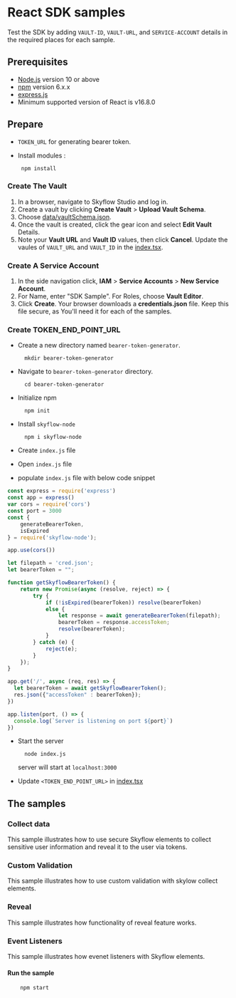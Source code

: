 # React SDK samples
Test the SDK by adding `VAULT-ID`, `VAULT-URL`, and `SERVICE-ACCOUNT` details in the required places for each sample.


## Prerequisites
- [Node.js](https://nodejs.org/en/) version 10 or above
- [npm](https://docs.npmjs.com/downloading-and-installing-node-js-and-npm) version 6.x.x
- [express.js](http://expressjs.com/en/starter/hello-world.html)
- Minimum supported version of React is v16.8.0

## Prepare
- `TOKEN_URL` for generating bearer token.
-  Install modules : 

        npm install
### Create The Vault
1. In a browser, navigate to Skyflow Studio and log in.
2. Create a vault by clicking **Create Vault** > **Upload Vault Schema**.
3. Choose [data/vaultSchema.json](data/vaultSchema.json).
3. Once the vault is created, click the gear icon and select **Edit Vault** Details.
4. Note your **Vault URL** and **Vault ID** values, then click **Cancel**. Update the vaules of `VAULT_URL` and `VAULT_ID` in the [index.tsx](src/index.tsx).

### Create A Service Account
1. In the side navigation click, **IAM** > **Service Accounts** > **New Service Account**.
2. For Name, enter "SDK Sample". For Roles, choose **Vault Editor**.
3. Click **Create**. Your browser downloads a **credentials.json** file. Keep this file secure, as You'll need it for each of the samples.

### Create TOKEN_END_POINT_URL
- Create a new directory named `bearer-token-generator`.

        mkdir bearer-token-generator
- Navigate to `bearer-token-generator` directory.

        cd bearer-token-generator
- Initialize npm

        npm init
- Install `skyflow-node`

        npm i skyflow-node
- Create `index.js` file
- Open `index.js` file
- populate `index.js` file with below code snippet
```javascript
const express = require('express')
const app = express()
var cors = require('cors')
const port = 3000
const {
    generateBearerToken,
    isExpired
} = require('skyflow-node');

app.use(cors())

let filepath = 'cred.json';
let bearerToken = "";

function getSkyflowBearerToken() {
    return new Promise(async (resolve, reject) => {
        try {
            if (!isExpired(bearerToken)) resolve(bearerToken)
            else {
                let response = await generateBearerToken(filepath);
                bearerToken = response.accessToken;
                resolve(bearerToken);
            }
        } catch (e) {
            reject(e);
        }
    });
}

app.get('/', async (req, res) => {
  let bearerToken = await getSkyflowBearerToken();
  res.json({"accessToken" : bearerToken});
})

app.listen(port, () => {
  console.log(`Server is listening on port ${port}`)
})

```
- Start the server

        node index.js
    server will start at `localhost:3000`
- Update `<TOKEN_END_POINT_URL>` in [index.tsx](src/index.tsx)

## The samples
### Collect data
This sample illustrates how to use secure Skyflow elements to collect sensitive user information and reveal it to the user via tokens.
### Custom Validation
This sample illustrates how to use custom validation with skylow collect elements.
### Reveal
This sample illustrates how functionality of reveal feature works.
### Event Listeners
This sample illustrates how evenet listeners with Skyflow elements.


#### Run the sample

        npm start
